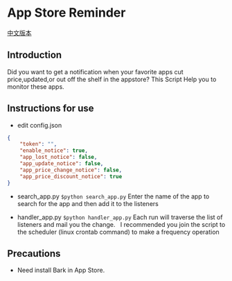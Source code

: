 # App Store Reminder
[中文版本](https://github.com/ookcode/AppStoreReminder/blob/master/README_zh.md)
## Introduction
Did you want to get a notification when your favorite apps cut price,updated,or out off the shelf in the appstore?
This Script Help you to monitor these apps.

## Instructions for use
* edit config.json
```json
{
    "token": "",
    "enable_notice": true,
    "app_lost_notice": false,
    "app_update_notice": false,
    "app_price_change_notice": false,
    "app_price_discount_notice": true
}
```
* search_app.py
  `$python search_app.py`
  Enter the name of the app to search for the app and then add it to the listeners

* handler_app.py
  `$python handler_app.py`
  Each run will traverse the list of listeners and mail you the change.
  I recommended you join the script to the scheduler (linux crontab command) to make a frequency operation

## Precautions
* Need install Bark in App Store.